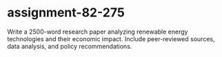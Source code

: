 # assignment-82-275
Write a 2500-word research paper analyzing renewable energy technologies and their economic impact. Include peer-reviewed sources, data analysis, and policy recommendations.
